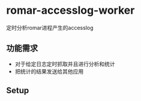 romar-accesslog-worker
======================

定时分析romar进程产生的accesslog
## 功能需求
* 对于给定日志定时抓取并且进行分析和统计
* 把统计的结果发送给其他应用
## Setup
